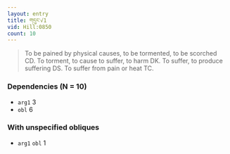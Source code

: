 ```yaml
---
layout: entry
title: གདུང་√1
vid: Hill:0850
count: 10
---
```

> To be pained by physical causes, to be tormented, to be scorched CD\. To torment, to cause to suffer, to harm DK\. To suffer, to produce suffering DS\. To suffer from pain or heat TC\.


### Dependencies (N = 10)
* `arg1` 3
* `obl` 6


### With unspecified obliques
* `arg1` `obl` 1
